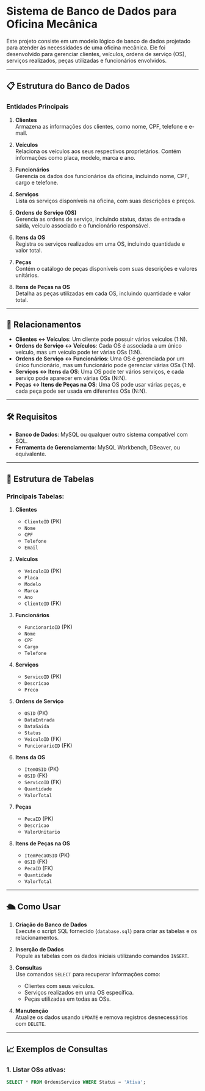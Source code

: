 # Sistema de Banco de Dados para Oficina Mecânica

Este projeto consiste em um modelo lógico de banco de dados projetado para atender às necessidades de uma oficina mecânica. Ele foi desenvolvido para gerenciar clientes, veículos, ordens de serviço (OS), serviços realizados, peças utilizadas e funcionários envolvidos.

---

## 📋 Estrutura do Banco de Dados

### Entidades Principais
1. **Clientes**  
   Armazena as informações dos clientes, como nome, CPF, telefone e e-mail.

2. **Veículos**  
   Relaciona os veículos aos seus respectivos proprietários. Contém informações como placa, modelo, marca e ano.

3. **Funcionários**  
   Gerencia os dados dos funcionários da oficina, incluindo nome, CPF, cargo e telefone.

4. **Serviços**  
   Lista os serviços disponíveis na oficina, com suas descrições e preços.

5. **Ordens de Serviço (OS)**  
   Gerencia as ordens de serviço, incluindo status, datas de entrada e saída, veículo associado e o funcionário responsável.

6. **Itens da OS**  
   Registra os serviços realizados em uma OS, incluindo quantidade e valor total.

7. **Peças**  
   Contém o catálogo de peças disponíveis com suas descrições e valores unitários.

8. **Itens de Peças na OS**  
   Detalha as peças utilizadas em cada OS, incluindo quantidade e valor total.

---

## 🔄 Relacionamentos
- **Clientes ↔ Veículos**: Um cliente pode possuir vários veículos (1:N).
- **Ordens de Serviço ↔ Veículos**: Cada OS é associada a um único veículo, mas um veículo pode ter várias OSs (1:N).
- **Ordens de Serviço ↔ Funcionários**: Uma OS é gerenciada por um único funcionário, mas um funcionário pode gerenciar várias OSs (1:N).
- **Serviços ↔ Itens da OS**: Uma OS pode ter vários serviços, e cada serviço pode aparecer em várias OSs (N:N).
- **Peças ↔ Itens de Peças na OS**: Uma OS pode usar várias peças, e cada peça pode ser usada em diferentes OSs (N:N).

---

## 🛠️ Requisitos
- **Banco de Dados**: MySQL ou qualquer outro sistema compatível com SQL.
- **Ferramenta de Gerenciamento**: MySQL Workbench, DBeaver, ou equivalente.

---

## 📂 Estrutura de Tabelas
### Principais Tabelas:
1. **Clientes**
   - `ClienteID` (PK)
   - `Nome`
   - `CPF`
   - `Telefone`
   - `Email`

2. **Veículos**
   - `VeiculoID` (PK)
   - `Placa`
   - `Modelo`
   - `Marca`
   - `Ano`
   - `ClienteID` (FK)

3. **Funcionários**
   - `FuncionarioID` (PK)
   - `Nome`
   - `CPF`
   - `Cargo`
   - `Telefone`

4. **Serviços**
   - `ServicoID` (PK)
   - `Descricao`
   - `Preco`

5. **Ordens de Serviço**
   - `OSID` (PK)
   - `DataEntrada`
   - `DataSaida`
   - `Status`
   - `VeiculoID` (FK)
   - `FuncionarioID` (FK)

6. **Itens da OS**
   - `ItemOSID` (PK)
   - `OSID` (FK)
   - `ServicoID` (FK)
   - `Quantidade`
   - `ValorTotal`

7. **Peças**
   - `PecaID` (PK)
   - `Descricao`
   - `ValorUnitario`

8. **Itens de Peças na OS**
   - `ItemPecaOSID` (PK)
   - `OSID` (FK)
   - `PecaID` (FK)
   - `Quantidade`
   - `ValorTotal`

---

## 🛳️ Como Usar
1. **Criação do Banco de Dados**  
   Execute o script SQL fornecido (`database.sql`) para criar as tabelas e os relacionamentos.

2. **Inserção de Dados**  
   Popule as tabelas com os dados iniciais utilizando comandos `INSERT`.

3. **Consultas**  
   Use comandos `SELECT` para recuperar informações como:
   - Clientes com seus veículos.
   - Serviços realizados em uma OS específica.
   - Peças utilizadas em todas as OSs.

4. **Manutenção**  
   Atualize os dados usando `UPDATE` e remova registros desnecessários com `DELETE`.

---

## 📈 Exemplos de Consultas
### 1. Listar OSs ativas:
```sql
SELECT * FROM OrdensServico WHERE Status = 'Ativa';
